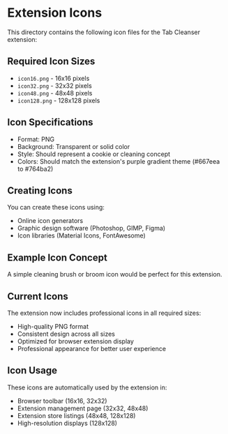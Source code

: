 # Extension Icons

This directory contains the following icon files for the Tab Cleanser extension:

## Required Icon Sizes

- `icon16.png` - 16x16 pixels
- `icon32.png` - 32x32 pixels  
- `icon48.png` - 48x48 pixels
- `icon128.png` - 128x128 pixels

## Icon Specifications

- Format: PNG
- Background: Transparent or solid color
- Style: Should represent a cookie or cleaning concept
- Colors: Should match the extension's purple gradient theme (#667eea to #764ba2)

## Creating Icons

You can create these icons using:
- Online icon generators
- Graphic design software (Photoshop, GIMP, Figma)
- Icon libraries (Material Icons, FontAwesome)

## Example Icon Concept

A simple cleaning brush or broom icon would be perfect for this extension.

## Current Icons

The extension now includes professional icons in all required sizes:
- High-quality PNG format
- Consistent design across all sizes
- Optimized for browser extension display
- Professional appearance for better user experience

## Icon Usage

These icons are automatically used by the extension in:
- Browser toolbar (16x16, 32x32)
- Extension management page (32x32, 48x48)
- Extension store listings (48x48, 128x128)
- High-resolution displays (128x128) 